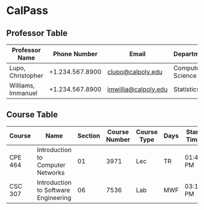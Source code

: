 # CalPass

## Professor Table
| Professor Name  | Phone Number | Email | Department
| ------------- | ------------- | ------------- | ------------- |
| Lupo, Christopher  | +1.234.567.8900 | clupo@calpoly.edu | Computer Science
| Williams, Immanuel  | +1.234.567.8900 | imwillia@calpoly.edu | Statistics 

## Course Table
| Course  | Name | Section | Course Number | Course Type | Days | Start Time | End Time | Professor | Location Capacity | Enrollment Capacity | Enrolled | Waitlisted | Dropped |       
| --- | --- | --- | --- | --- | --- | --- | --- | --- | --- | --- | --- | --- | --- |
| CPE 464 | Introduction to Computer Networks | 01 | 3971 | Lec | TR | 01:40 PM | 03:00 PM | Smith, H | 0 | 25 | 35 | 8 | 17
| CSC 307 | Introduction to Software Engineering | 06 | 7536 | Lab | MWF | 03:10 PM | 04:00 PM | Eisty, N | 0 | 30 | 25 | 0 | 11


